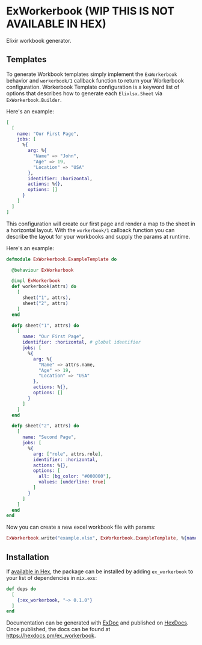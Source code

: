# ExWorkerbook (WIP THIS IS NOT AVAILABLE IN HEX)

Elixir workbook generator.

## Templates

To generate Workbook templates simply implement the `ExWorkerbook` behavior
and `workerbook/1` callback function to return your Workerbook configuration.
Workerbook Template configuration is a keyword list of options that describes
how to generate each `Elixlsx.Sheet` via `ExWorkerbook.Builder`.

Here's an example:

```elixir
[
  [
    name: "Our First Page",
    jobs: [
      %{
        arg: %{
          "Name" => "John",
          "Age" => 19,
          "Location" => "USA"
        },
        identifier: :horizontal,
        actions: %{},
        options: []
      }
    ]
  ]
]
```

This configuration will create our first page and render a map to the
sheet in a horizontal layout. With the `workerbook/1` callback function
you can describe the layout for your workbooks and supply the params at
runtime.

Here's an example:

```elixir
defmodule ExWorkerbook.ExampleTemplate do

  @behaviour ExWorkerbook

  @impl ExWorkerbook
  def workerbook(attrs) do
    [
      sheet("1", attrs),
      sheet("2", attrs)
    ]
  end

  defp sheet("1", attrs) do
    [
      name: "Our First Page",
      identifier: :horizontal, # global identifier
      jobs: [
        %{
          arg: %{
            "Name" => attrs.name,
            "Age" => 19,
            "Location" => "USA"
          },
          actions: %{},
          options: []
        }
      ]
    ]
  end

  defp sheet("2", attrs) do
    [
      name: "Second Page",
      jobs: [
        %{
          arg: ["role", attrs.role],
          identifier: :horizontal,
          actions: %{},
          options: [
            all: [bg_color: "#000000"],
            values: [underline: true]
          ]
        }
      ]
    ]
  end
end
```

Now you can create a new excel workbook file with params:

```elixir
ExWorkerbook.write("example.xlsx", ExWorkerbook.ExampleTemplate, %{name: "john", role: "manager"}) 
```

## Installation

If [available in Hex](https://hex.pm/docs/publish), the package can be installed
by adding `ex_workerbook` to your list of dependencies in `mix.exs`:

```elixir
def deps do
  [
    {:ex_workerbook, "~> 0.1.0"}
  ]
end
```

Documentation can be generated with [ExDoc](https://github.com/elixir-lang/ex_doc)
and published on [HexDocs](https://hexdocs.pm). Once published, the docs can
be found at <https://hexdocs.pm/ex_workerbook>.

